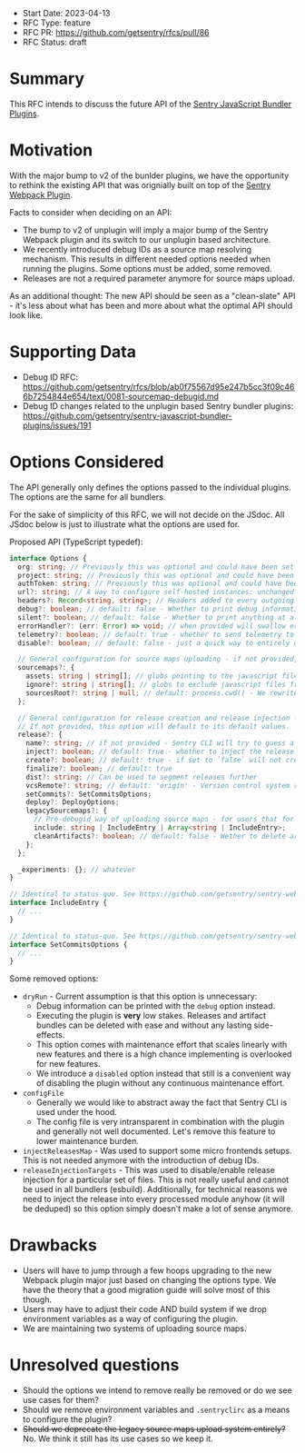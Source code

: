 - Start Date: 2023-04-13
- RFC Type: feature
- RFC PR: https://github.com/getsentry/rfcs/pull/86
- RFC Status: draft

# Summary

This RFC intends to discuss the future API of the [Sentry JavaScript Bundler Plugins](https://github.com/getsentry/sentry-javascript-bundler-plugins).

# Motivation

With the major bump to v2 of the bunlder plugins, we have the opportunity to rethink the existing API that was orignially built on top of the [Sentry Webpack Plugin](https://github.com/getsentry/sentry-webpack-plugin).

Facts to consider when deciding on an API:

- The bump to v2 of unplugin will imply a major bump of the Sentry Webpack plugin and its switch to our unplugin based architecture.
- We recently introduced debug IDs as a source map resolving mechanism. This results in different needed options needed when running the plugins. Some options must be added, some removed.
- Releases are not a required parameter anymore for source maps upload.

As an additional thought: The new API should be seen as a "clean-slate" API - it's less about what has been and more about what the optimal API should look like.

# Supporting Data

- Debug ID RFC: https://github.com/getsentry/rfcs/blob/ab0f75567d95e247b5cc3f09c466b7254844e654/text/0081-sourcemap-debugid.md
- Debug ID changes related to the unplugin based Sentry bundler plugins: https://github.com/getsentry/sentry-javascript-bundler-plugins/issues/191

# Options Considered

The API generally only defines the options passed to the individual plugins. The options are the same for all bundlers.

For the sake of simplicity of this RFC, we will not decide on the JSdoc. All JSdoc below is just to illustrate what the options are used for.

Proposed API (TypeScript typedef):

```ts
interface Options {
  org: string; // Previously this was optional and could have been set with `env.SENTRY_ORG` or `.sentryclirc` - for the sake of explicity, we remove these configuration methods
  project: string; // Previously this was optional and could have been set with `env.SENTRY_ORG` or `.sentryclirc` - for the sake of explicity, we remove these configuration methods
  authToken: string; // Previously this was optional and could have been set with `env.SENTRY_ORG` or `.sentryclirc` - for the sake of explicity, we remove these configuration methods
  url?: string; // A way to configure self-hosted instances: unchanged
  headers?: Record<string, string>; // Headers added to every outgoing network request.
  debug?: boolean; // default: false - Whether to print debug information.
  silent?: boolean; // default: false - Whether to print anything at all.
  errorHandler?: (err: Error) => void; // when provided will swallow errors unless the provided function throws itself - By default any error will stop compilation to abort
  telemetry?: boolean; // default: true - whether to send telemetry to Sentry
  disable?: boolean; // default: false - just a quick way to entirely disable the plugin - purely for convenience

  // General configuration for source maps uploading - if not provided, source map uploading will be disabled
  sourcemaps?: {
    assets: string | string[]; // globs pointing to the javascript files that should be uploaded to Sentry with their source maps - these are the built assets and not the source files
    ignore?: string | string[]; // globs to exclude javascript files from being uploaded (will also not upload their source maps)
    sourcesRoot?: string | null; // default: process.cwd() - We rewrite the `sources` field in source maps to point to sources relative to this value. Set to `null` to disable this rewriting.
  };

  // General configuration for release creation and release injection - we decouple this from the debug ID source maps upload because they're technically not related anymore.
  // If not provided, this option will default to its default values.
  release?: {
    name?: string; // if not provided - Sentry CLI will try to guess a name (ie. git sha, cloud provider env vars, etc.)
    inject?: boolean; // default: true - whether to inject the release into bundles
    create?: boolean; // default: true - if set to `false` will not create a release in Sentry, no matter what other options are set - the release value will still be injected though.
    finalize?: boolean; // default: true
    dist?: string; // Can be used to segment releases further
    vcsRemote?: string; // default: 'origin' - Version control system remote name
    setCommits?: SetCommitsOptions;
    deploy?: DeployOptions;
    legacySourcemaps?: {
      // Pre-debugid way of uploading source maps - for users that for whatever reason cannot inject code into their bundles
      include: string | IncludeEntry | Array<string | IncludeEntry>;
      cleanArtifacts?: boolean; // default: false - Wether to delete artifacts previously uploaded to the release
    };
  };

  _experiments: {}; // whatever
}

// Identical to status-quo. See https://github.com/getsentry/sentry-webpack-plugin/blob/2b7d274a7355f0d27a431b2c20c37c9786bbe4cb/README.md for more information.
interface IncludeEntry {
  // ...
}

// Identical to status-quo. See https://github.com/getsentry/sentry-webpack-plugin/blob/2b7d274a7355f0d27a431b2c20c37c9786bbe4cb/README.md for more information.
interface SetCommitsOptions {
  // ...
}
```

Some removed options:

- `dryRun` - Current assumption is that this option is unnecessary:
  - Debug information can be printed with the `debug` option instead.
  - Executing the plugin is **very** low stakes. Releases and artifact bundles can be deleted with ease and without any lasting side-effects.
  - This option comes with maintenance effort that scales linearly with new features and there is a high chance implementing is overlooked for new features.
  - We introduce a `disabled` option instead that still is a convenient way of disabling the plugin without any continuous maintenance effort.
- `configFile`
  - Generally we would like to abstract away the fact that Sentry CLI is used under the hood.
  - The config file is very intransparent in combination with the plugin and generally not well documented. Let's remove this feature to lower maintenance burden.
- `injectReleasesMap` - Was used to support some micro frontends setups. This is not needed anymore with the introduction of debug IDs.
- `releaseInjectionTargets` - This was used to disable/enable release injection for a particular set of files. This is not really useful and cannot be used in all bundlers (esbuild). Additionally, for technical reasons we need to inject the release into every processed module anyhow (it will be deduped) so this option simply doesn't make a lot of sense anymore.

# Drawbacks

- Users will have to jump through a few hoops upgrading to the new Webpack plugin major just based on changing the options type. We have the theory that a good migration guide will solve most of this though.
- Users may have to adjust their code AND build system if we drop environment variables as a way of configuring the plugin.
- We are maintaining two systems of uploading source maps.

# Unresolved questions

- Should the options we intend to remove really be removed or do we see use cases for them?
- Should we remove environment variables and `.sentryclirc` as a means to configure the plugin?
- ~~Should we deprecate the legacy source maps upload system entirely?~~ No. We think it still has its use cases so we keep it.
